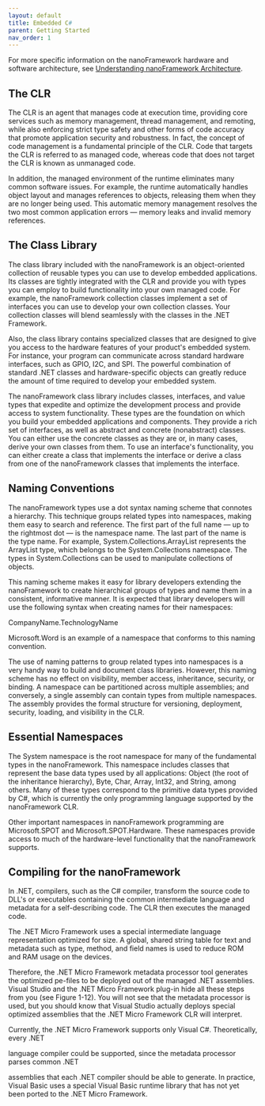 ```yaml
---
layout: default
title: Embedded C#
parent: Getting Started
nav_order: 1
---
```




For more specific information on the nanoFramework hardware and software architecture, see [Understanding nanoFramework Architecture](https://docs.microsoft.com/en-us/previous-versions/windows/embedded/jj646623(v=vs.102)).

## **The CLR**

The CLR is an agent that manages code at execution time, providing core services such as memory management, thread management, and remoting, while also enforcing strict type safety and other forms of code accuracy that promote application security and robustness. In fact, the concept of code management is a fundamental principle of the CLR. Code that targets the CLR is referred to as managed code, whereas code that does not target the CLR is known as unmanaged code.

In addition, the managed environment of the runtime eliminates many common software issues. For example, the runtime automatically handles object layout and manages references to objects, releasing them when they are no longer being used. This automatic memory management resolves the two most common application errors — memory leaks and invalid memory references.

## **The Class Library**

The class library included with the nanoFramework is an object-oriented collection of reusable types you can use to develop embedded applications. Its classes are tightly integrated with the CLR and provide you with types you can employ to build functionality into your own managed code. For example, the nanoFramework collection classes implement a set of interfaces you can use to develop your own collection classes. Your collection classes will blend seamlessly with the classes in the .NET Framework.

Also, the class library contains specialized classes that are designed to give you access to the hardware features of your product's embedded system. For instance, your program can communicate across standard hardware interfaces, such as GPIO, I2C, and SPI. The powerful combination of standard .NET classes and hardware-specific objects can greatly reduce the amount of time required to develop your embedded system.

The nanoFramework class library includes classes, interfaces, and value types that expedite and optimize the development process and provide access to system functionality. These types are the foundation on which you build your embedded applications and components. They provide a rich set of interfaces, as well as abstract and concrete (nonabstract) classes. You can either use the concrete classes as they are or, in many cases, derive your own classes from them. To use an interface's functionality, you can either create a class that implements the interface or derive a class from one of the nanoFramework classes that implements the interface.

## **Naming Conventions**

The nanoFramework types use a dot syntax naming scheme that connotes a hierarchy. This technique groups related types into namespaces, making them easy to search and reference. The first part of the full name — up to the rightmost dot — is the namespace name. The last part of the name is the type name. For example, System.Collections.ArrayList represents the ArrayList type, which belongs to the System.Collections namespace. The types in System.Collections can be used to manipulate collections of objects.

This naming scheme makes it easy for library developers extending the nanoFramework to create hierarchical groups of types and name them in a consistent, informative manner. It is expected that library developers will use the following syntax when creating names for their namespaces:

CompanyName.TechnologyName

Microsoft.Word is an example of a namespace that conforms to this naming convention.

The use of naming patterns to group related types into namespaces is a very handy way to build and document class libraries. However, this naming scheme has no effect on visibility, member access, inheritance, security, or binding. A namespace can be partitioned across multiple assemblies; and conversely, a single assembly can contain types from multiple namespaces. The assembly provides the formal structure for versioning, deployment, security, loading, and visibility in the CLR.

## **Essential Namespaces**

The System namespace is the root namespace for many of the fundamental types in the nanoFramework. This namespace includes classes that represent the base data types used by all applications: Object (the root of the inheritance hierarchy), Byte, Char, Array, Int32, and String, among others. Many of these types correspond to the primitive data types provided by C#, which is currently the only programming language supported by the nanoFramework CLR.

Other important namespaces in nanoFramework programming are Microsoft.SPOT and Microsoft.SPOT.Hardware. These namespaces provide access to much of the hardware-level functionality that the nanoFramework supports.

## Compiling for the nanoFramework



In .NET, compilers, such as the C# compiler, transform the source code to DLL's or executables containing the common intermediate language and metadata for a self-describing code. The CLR then executes the managed code. 

The .NET Micro Framework uses a special intermediate language representation optimized for size. A global, shared string table for text and metadata such as type, method, and field names is used to reduce ROM and RAM usage on the devices. 

Therefore, the .NET Micro Framework metadata processor tool generates the optimized pe-files to be deployed out of the managed .NET assemblies. Visual Studio and the .NET Micro Framework plug-in hide all these steps from you (see Figure 1-12). You will not see that the metadata processor is used, but you should know that Visual Studio actually deploys special optimized assemblies that the .NET Micro Framework CLR will interpret. 

Currently, the .NET Micro Framework supports only Visual C#. Theoretically, every .NET 

language compiler could be supported, since the metadata processor parses common .NET 

assemblies that each .NET compiler should be able to generate. In practice, Visual Basic uses a special Visual Basic runtime library that has not yet been ported to the .NET Micro Framework. 